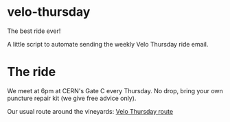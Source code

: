# velo-thursday
The best ride ever!

A little script to automate sending the weekly Velo Thursday ride email.

# The ride

We meet at 6pm at CERN's Gate C every Thursday. No drop, bring your own
puncture repair kit (we give free advice only).

Our usual route around the vineyards: [Velo Thursday route](https://www.strava.com/routes/2286076)